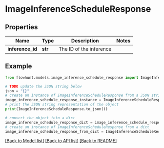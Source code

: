 # ImageInferenceScheduleResponse


## Properties

Name | Type | Description | Notes
------------ | ------------- | ------------- | -------------
**inference_id** | **str** | The ID of the inference | 

## Example

```python
from flowhunt.models.image_inference_schedule_response import ImageInferenceScheduleResponse

# TODO update the JSON string below
json = "{}"
# create an instance of ImageInferenceScheduleResponse from a JSON string
image_inference_schedule_response_instance = ImageInferenceScheduleResponse.from_json(json)
# print the JSON string representation of the object
print(ImageInferenceScheduleResponse.to_json())

# convert the object into a dict
image_inference_schedule_response_dict = image_inference_schedule_response_instance.to_dict()
# create an instance of ImageInferenceScheduleResponse from a dict
image_inference_schedule_response_from_dict = ImageInferenceScheduleResponse.from_dict(image_inference_schedule_response_dict)
```
[[Back to Model list]](../README.md#documentation-for-models) [[Back to API list]](../README.md#documentation-for-api-endpoints) [[Back to README]](../README.md)


